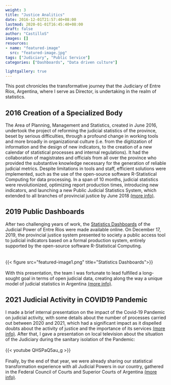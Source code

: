 ```yaml
---
weight: 3
title: "Justice Analitics"
date: 2016-12-01T21:57:40+08:00
lastmod: 2020-01-01T16:45:40+08:00
draft: false
author: "CastilloS"
images: []
resources:
- name: "featured-image"
  src: "featured-image.jpg"
tags: ["Judiciary", "Public Service"]
categories: ["Dashboards", "Data driven culture"]

lightgallery: true
---
```


This post chronicles the transformative journey that the Judiciary of Entre Ríos, Argentina, where I serve as Director, is undertaking in the realm of statistics.

<!--more-->

## 2016 Creation of a Specialized Body

The Area of Planning, Management and Statistics, created in June 2016, undertook the project of reforming the judicial statistics of the province, beset by serious difficulties, through a profound change in working tools and more broadly in organizational culture (i.e. from the digitization of information and the design of new indicators, to the creation of a new calendar of statistical processes and internal regulations). It had the collaboration of magistrates and officials from all over the province who provided the substantive knowledge necessary for the generation of reliable judicial metrics. Despite limitations in tools and staff, efficient solutions were implemented, such as the use of the open-source software R-Statistical Computing for data processing. In a span of 10 months, judicial statistics were revolutionized, optimizing report production times, introducing new indicators, and launching a new Public Judicial Statistics System, which extended to all branches of provincial justice by June 2018 [(more info)](https://docs.google.com/document/d/1cmH8HYod5JQZrH1Wp-OtW8ARInqADkfbFpJ7hQl5zgE/edit).

## 2019 Public Dashboards

After two challenging years of work, the [Statistics Dashboards](https://tablero.jusentrerios.gov.ar/) of the Judicial Power of Entre Ríos were made available online. On December 17, 2019, the provincial justice system presented to society a public access tool to judicial indicators based on a formal production system, entirely supported by the open-source software R-Statistical Computing.   
\
\
{{< figure src="featured-image1.png" title="Statistics Dashboards">}}   
\
With this presentation, the team I was fortunate to lead fulfilled a long-sought goal in terms of open judicial data, creating along the way a unique model of judicial statistics in Argentina [(more info)](https://medium.com/@castilloclaudiosebastian/estad%C3%ADstica-p%C3%BAblica-y-administraci%C3%B3n-de-justicia-d33141da0708).

## 2021 Judicial Activity in COVID19 Pandemic

I made a brief internal presentation on the impact of the Covid-19 Pandemic on judicial activity, with some details about the number of processes carried out between 2020 and 2021, which had a significant impact as it dispelled doubts about the activity of justice and the importance of its services [(more info)](https://www.jusentrerios.gov.ar/2021/06/23/en-pandemia-2-millones-de-actos-procesales-y-mas-de-790-mil-presentaciones-digitales/). After that, I gave a presentation on local television about the situation of the Judiciary during the sanitary isolation of the Pandemic:
\
\
{{< youtube QHSPaQ5au_g >}}
\
\
Finally, by the end of that year, we were already sharing our statistical transformation experience with all Judicial Powers in our country, gathered in the Federal Council of Courts and Superior Courts of Argentina [(more info)](https://rpubs.com/ClaudioSebastianCastillo/824728).